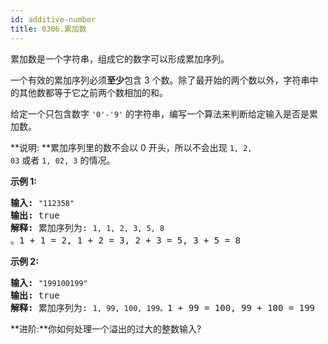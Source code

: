 ```yaml
---
id: additive-number
title: 0306.累加数
---
```

累加数是一个字符串，组成它的数字可以形成累加序列。

一个有效的累加序列必须**至少**包含 3 个数。除了最开始的两个数以外，字符串中的其他数都等于它之前两个数相加的和。

给定一个只包含数字 <code>&#39;0&#39;-&#39;9&#39;</code> 的字符串，编写一个算法来判断给定输入是否是累加数。

**说明: **累加序列里的数不会以 0 开头，所以不会出现 <code>1, 2, 03</code> 或者 <code>1, 02, 3</code> 的情况。

**示例 1:**


<pre><strong>输入:</strong> <code>&#34;112358&#34;</code><br/><strong>输出:</strong> true <br/><strong>解释: </strong>累加序列为: <code>1, 1, 2, 3, 5, 8 </code>。1 + 1 = 2, 1 + 2 = 3, 2 + 3 = 5, 3 + 5 = 8<br/></pre>

**示例 2:**


<pre><strong>输入:</strong> <code>&#34;199100199&#34;</code><br/><strong>输出:</strong> true <br/><strong>解释: </strong>累加序列为: <code>1, 99, 100, 199。</code>1 + 99 = 100, 99 + 100 = 199</pre>

**进阶:**你如何处理一个溢出的过大的整数输入?
